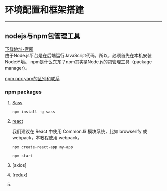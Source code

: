 # 环境配置和框架搭建

***
## nodejs与npm包管理工具
[下载地址-官网](https://nodejs.org/en/)  
由于Node.js平台是在后端运行JavaScript代码，所以，必须首先在本机安装Node环境。
npm是什么东东？npm其实是Node.js的包管理工具（package manager）。

[npm npx yarn的区别和联系](https://blog.csdn.net/zheng18237111686/article/details/113933072)
### npm packages
1. [Sass](https://www.runoob.com/sass/sass-tutorial.html)  
    ```SSH
    npm install -g sass
    ```
2. [react](https://reactjs.org/docs/create-a-new-react-app.html)
    
    我们建议在 React 中使用 CommonJS 模块系统，比如 browserify 或 webpack，本教程使用 webpack。
    ```
    npx create-react-app my-app

    npm start
    ```

3. [axios]
4. [redux]
5. 